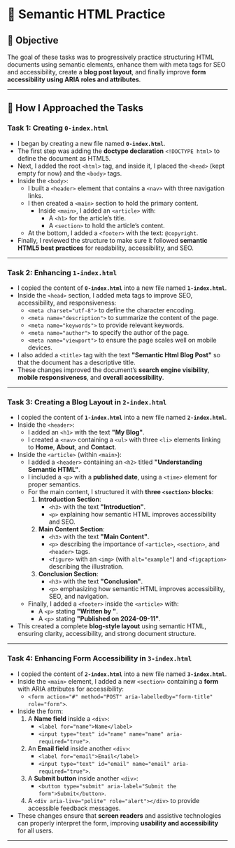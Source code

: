 # 📄 Semantic HTML Practice

## 🎯 Objective  
The goal of these tasks was to progressively practice structuring HTML documents using semantic elements, enhance them with meta tags for SEO and accessibility, create a **blog post layout**, and finally improve **form accessibility using ARIA roles and attributes**.  

---

## 📝 How I Approached the Tasks  

### Task 1: Creating `0-index.html`  
- I began by creating a new file named **`0-index.html`**.  
- The first step was adding the **doctype declaration** `<!DOCTYPE html>` to define the document as HTML5.  
- Next, I added the root `<html>` tag, and inside it, I placed the `<head>` (kept empty for now) and the `<body>` tags.  
- Inside the `<body>`:  
  - I built a `<header>` element that contains a `<nav>` with three navigation links.  
  - I then created a `<main>` section to hold the primary content.  
    - Inside `<main>`, I added an `<article>` with:  
      - A `<h1>` for the article’s title.  
      - A `<section>` to hold the article’s content.  
  - At the bottom, I added a `<footer>` with the text: `@copyright`.  
- Finally, I reviewed the structure to make sure it followed **semantic HTML5 best practices** for readability, accessibility, and SEO.  

---

### Task 2: Enhancing `1-index.html`  
- I copied the content of **`0-index.html`** into a new file named **`1-index.html`**.  
- Inside the `<head>` section, I added meta tags to improve SEO, accessibility, and responsiveness:  
  - `<meta charset="utf-8">` to define the character encoding.  
  - `<meta name="description">` to summarize the content of the page.  
  - `<meta name="keywords">` to provide relevant keywords.  
  - `<meta name="author">` to specify the author of the page.  
  - `<meta name="viewport">` to ensure the page scales well on mobile devices.  
- I also added a `<title>` tag with the text **"Semantic Html Blog Post"** so that the document has a descriptive title.  
- These changes improved the document’s **search engine visibility**, **mobile responsiveness**, and **overall accessibility**.  

---

### Task 3: Creating a Blog Layout in `2-index.html`  
- I copied the content of **`1-index.html`** into a new file named **`2-index.html`**.  
- Inside the `<header>`:  
  - I added an `<h1>` with the text **"My Blog"**.  
  - I created a `<nav>` containing a `<ul>` with three `<li>` elements linking to **Home**, **About**, and **Contact**.  
- Inside the `<article>` (within `<main>`):  
  - I added a `<header>` containing an `<h2>` titled **"Understanding Semantic HTML"**.  
  - I included a `<p>` with a **published date**, using a `<time>` element for proper semantics.  
  - For the main content, I structured it with **three `<section>` blocks**:  
    1. **Introduction Section**:  
       - `<h3>` with the text **"Introduction"**.  
       - `<p>` explaining how semantic HTML improves accessibility and SEO.  
    2. **Main Content Section**:  
       - `<h3>` with the text **"Main Content"**.  
       - `<p>` describing the importance of `<article>`, `<section>`, and `<header>` tags.  
       - `<figure>` with an `<img>` (with `alt="example"`) and `<figcaption>` describing the illustration.  
    3. **Conclusion Section**:  
       - `<h3>` with the text **"Conclusion"**.  
       - `<p>` emphasizing how semantic HTML improves accessibility, SEO, and navigation.  
  - Finally, I added a `<footer>` inside the `<article>` with:  
    - A `<p>` stating **"Written by <name>"**.  
    - A `<p>` stating **"Published on 2024-09-11"**.  
- This created a complete **blog-style layout** using semantic HTML, ensuring clarity, accessibility, and strong document structure.  

---

### Task 4: Enhancing Form Accessibility in `3-index.html`  
- I copied the content of **`2-index.html`** into a new file named **`3-index.html`**.  
- Inside the `<main>` element, I added a new `<section>` containing a **form** with ARIA attributes for accessibility:  
  - `<form action="#" method="POST" aria-labelledby="form-title" role="form">`.  
- Inside the form:  
  1. A **Name field** inside a `<div>`:  
     - `<label for="name">Name</label>`  
     - `<input type="text" id="name" name="name" aria-required="true">`.  
  2. An **Email field** inside another `<div>`:  
     - `<label for="email">Email</label>`  
     - `<input type="text" id="email" name="email" aria-required="true">`.  
  3. A **Submit button** inside another `<div>`:  
     - `<button type="submit" aria-label="Submit the form">Submit</button>`.  
  4. A `<div aria-live="polite" role="alert"></div>` to provide accessible feedback messages.  
- These changes ensure that **screen readers** and assistive technologies can properly interpret the form, improving **usability and accessibility** for all users.  

---
